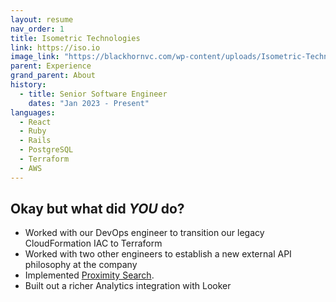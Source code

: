 ```yaml
---
layout: resume
nav_order: 1
title: Isometric Technologies
link: https://iso.io
image_link: "https://blackhornvc.com/wp-content/uploads/Isometric-Technologies-ISO-White-Logo-Blackhorn-Ventures.png"
parent: Experience
grand_parent: About
history:
  - title: Senior Software Engineer
    dates: "Jan 2023 - Present"
languages:
  - React
  - Ruby
  - Rails
  - PostgreSQL
  - Terraform
  - AWS
---
```


## Okay but what did ***YOU*** do?

- Worked with our DevOps engineer to transition our legacy CloudFormation IAC to Terraform
- Worked with two other engineers to establish a new external API philosophy at the company
- Implemented [Proximity Search](proximity-search).
- Built out a richer Analytics integration with Looker